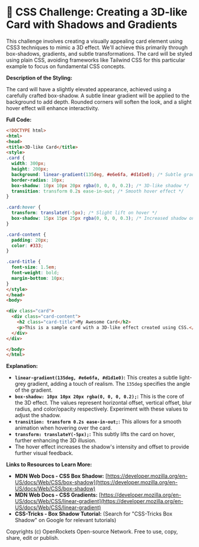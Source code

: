 # 🐞 CSS Challenge:  Creating a 3D-like Card with Shadows and Gradients


This challenge involves creating a visually appealing card element using CSS3 techniques to mimic a 3D effect. We'll achieve this primarily through box-shadows, gradients, and subtle transformations.  The card will be styled using plain CSS, avoiding frameworks like Tailwind CSS for this particular example to focus on fundamental CSS concepts.

**Description of the Styling:**

The card will have a slightly elevated appearance, achieved using a carefully crafted box-shadow.  A subtle linear gradient will be applied to the background to add depth.  Rounded corners will soften the look, and a slight hover effect will enhance interactivity.


**Full Code:**

```html
<!DOCTYPE html>
<html>
<head>
<title>3D-like Card</title>
<style>
.card {
  width: 300px;
  height: 200px;
  background: linear-gradient(135deg, #e6e6fa, #d1d1e0); /* Subtle gradient */
  border-radius: 10px;
  box-shadow: 10px 10px 20px rgba(0, 0, 0, 0.2); /* 3D-like shadow */
  transition: transform 0.2s ease-in-out; /* Smooth hover effect */
}

.card:hover {
  transform: translateY(-5px); /* Slight lift on hover */
  box-shadow: 15px 15px 25px rgba(0, 0, 0, 0.3); /* Increased shadow on hover */
}

.card-content {
  padding: 20px;
  color: #333;
}

.card-title {
  font-size: 1.5em;
  font-weight: bold;
  margin-bottom: 10px;
}
</style>
</head>
<body>

<div class="card">
  <div class="card-content">
    <h2 class="card-title">My Awesome Card</h2>
    <p>This is a sample card with a 3D-like effect created using CSS.</p>
  </div>
</div>

</body>
</html>
```

**Explanation:**

* **`linear-gradient(135deg, #e6e6fa, #d1d1e0)`:** This creates a subtle light-grey gradient, adding a touch of realism.  The `135deg` specifies the angle of the gradient.
* **`box-shadow: 10px 10px 20px rgba(0, 0, 0, 0.2);`:** This is the core of the 3D effect.  The values represent horizontal offset, vertical offset, blur radius, and color/opacity respectively. Experiment with these values to adjust the shadow.
* **`transition: transform 0.2s ease-in-out;`:**  This allows for a smooth animation when hovering over the card.
* **`transform: translateY(-5px);`:** This subtly lifts the card on hover, further enhancing the 3D illusion.
* The hover effect increases the shadow's intensity and offset to provide further visual feedback.


**Links to Resources to Learn More:**

* **MDN Web Docs - CSS Box Shadow:** [https://developer.mozilla.org/en-US/docs/Web/CSS/box-shadow](https://developer.mozilla.org/en-US/docs/Web/CSS/box-shadow)
* **MDN Web Docs - CSS Gradients:** [https://developer.mozilla.org/en-US/docs/Web/CSS/linear-gradient](https://developer.mozilla.org/en-US/docs/Web/CSS/linear-gradient)
* **CSS-Tricks - Box Shadow Tutorial:** (Search for "CSS-Tricks Box Shadow" on Google for relevant tutorials)


Copyrights (c) OpenRockets Open-source Network. Free to use, copy, share, edit or publish.

